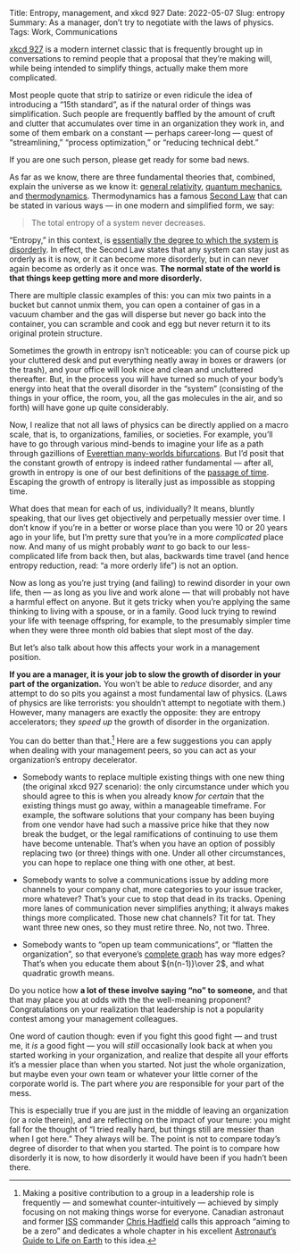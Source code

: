 Title: Entropy, management, and xkcd 927
Date: 2022-05-07
Slug: entropy
Summary: As a manager, don’t try to negotiate with the laws of physics.
Tags: Work, Communications

[xkcd 927](https://xkcd.com/927/) is a modern internet classic that is
frequently brought up in conversations to remind people that a proposal
that they’re making will, while being intended to simplify things,
actually make them more complicated.

Most people quote that strip to satirize or even ridicule the idea of
introducing a “15th standard”, as if the natural order of things was
simplification. Such people are frequently baffled by the amount of
cruft and clutter that accumulates over time in an organization they
work in, and some of them embark on a constant — perhaps career-long —
quest of “streamlining,” “process optimization,” or “reducing
technical debt.”

If you are one such person, please get ready for some bad news.

As far as we know, there are three fundamental theories that,
combined, explain the universe as we know it: [general
relativity](https://en.wikipedia.org/wiki/General_relativity),
[quantum mechanics](https://en.wikipedia.org/wiki/Quantum_mechanics),
and
[thermodynamics](https://en.wikipedia.org/wiki/Thermodynamics). Thermodynamics
has a famous [Second
Law](https://en.wikipedia.org/wiki/Second_law_of_thermodynamics) that
can be stated in various ways — in one modern and simplified form, we
say:

> The total entropy of a system never decreases.

“Entropy,” in this context, is [essentially the degree to which the
system is
disorderly](https://openstax.org/books/physics/pages/12-3-second-law-of-thermodynamics-entropy).
In effect, the Second Law states that any system can stay just as
orderly as it is now, or it can become more disorderly, but in can
never again become as orderly as it once was. **The normal state of
the world is that things keep getting more and more disorderly.**

There are multiple classic examples of this: you can mix two paints in
a bucket but cannot unmix them, you can open a container of gas in a
vacuum chamber and the gas will disperse but never go back into the
container, you can scramble and cook and egg but never return it to
its original protein structure.

Sometimes the growth in entropy isn’t noticeable: you can of course
pick up your cluttered desk and put everything neatly away in boxes or
drawers (or the trash), and your office will look nice and clean and
uncluttered thereafter. But, in the process you will have turned so
much of your body’s energy into heat that the overall disorder in the
“system” (consisting of the things in your office, the room, you, all
the gas molecules in the air, and so forth) will have gone up quite
considerably.

Now, I realize that not all laws of physics can be directly applied on
a macro scale, that is, to organizations, families, or societies. For
example, you’ll have to go through various mind-bends to imagine your
life as a path through gazillions of [Everettian many-worlds
bifurcations](https://en.wikipedia.org/wiki/Many-worlds_interpretation).
But I’d posit that the constant growth of entropy is indeed rather
fundamental — after all, growth in entropy is one of our best
definitions of the [passage of
time](https://en.wikipedia.org/wiki/Arrow_of_time#Thermodynamic_arrow_of_time).
Escaping the growth of entropy is literally just as impossible as
stopping time.

What does that mean for each of us, individually? It means, bluntly
speaking, that our lives get objectively and perpetually messier over
time. I don’t know if you’re in a better or worse place than you were
10 or 20 years ago in your life, but I’m pretty sure that you’re in a
more *complicated* place now. And many of us might probably *want* to
go back to our less-complicated life from back then, but alas,
backwards time travel (and hence entropy reduction, read: “a more
orderly life”) is not an option.

Now as long as you’re just trying (and failing) to rewind disorder in
your own life, then — as long as you live and work alone — that will
probably not have a harmful effect on anyone. But it gets tricky when
you’re applying the same thinking to living with a spouse, or in a
family. Good luck trying to rewind your life with teenage offspring,
for example, to the presumably simpler time when they were three month
old babies that slept most of the day.

But let’s also talk about how this affects your work in a management
position.

**If you are a manager, it is your job to slow the growth of disorder
in your part of the organization.** You won’t be able to *reduce*
disorder, and any attempt to do so pits you against a most fundamental
law of physics. (Laws of physics are like terrorists: you shouldn’t
attempt to negotiate with them.) However, many managers are exactly
the opposite: they are entropy accelerators; they *speed up* the
growth of disorder in the organization.

You can do better than that.[^hadfield] Here are a few suggestions you
can apply when dealing with your management peers, so you can act as
your organization’s entropy decelerator.

[^hadfield]: Making a positive contribution to a group in a leadership
    role is frequently — and somewhat counter-intuitively — achieved
    by simply focusing on not making things worse for
    everyone. Canadian astronaut and former
    [ISS](https://en.wikipedia.org/wiki/International_Space_Station)
    commander [Chris
    Hadfield](https://en.wikipedia.org/wiki/Chris_Hadfield) calls this
    approach “aiming to be a zero” and dedicates a whole chapter in
    his excellent [Astronaut’s Guide to Life on
    Earth](https://www.goodreads.com/book/show/18170143-an-astronaut-s-guide-to-life-on-earth)
    to this idea.

* Somebody wants to replace multiple existing things with one new
  thing (the original xkcd 927 scenario): the only circumstance under
  which you should agree to this is when you already know *for
  certain* that the existing things must go away, within a manageable
  timeframe. For example, the software solutions that your company has
  been buying from one vendor have had such a massive price hike that
  they now break the budget, or the legal ramifications of continuing
  to use them have become untenable. That’s when you have an option of
  possibly replacing two (or three) things with one. Under all other
  circumstances, you can hope to replace one thing with one other, at
  best.

* Somebody wants to solve a communications issue by adding more
  channels to your company chat, more categories to your issue
  tracker, more whatever? That’s your cue to stop that dead in its
  tracks. Opening more lanes of communication never simplifies
  anything; it always makes things more complicated. Those new chat
  channels? Tit for tat. They want three new ones, so they must retire
  three. No, not two. Three.

* Somebody wants to “open up team communications”, or “flatten the
  organization”, so that everyone’s [complete
  graph]({filename}flat-org-scaling.md) has way more edges?
  That’s when you educate them about ${n(n-1)}\over 2$, and what
  quadratic growth means.

Do you notice how **a lot of these involve saying “no” to someone,**
and that that may place you at odds with the the well-meaning
proponent? Congratulations on your realization that leadership is not
a popularity contest among your management colleagues.

One word of caution though: even if you fight this good fight — and
trust me, it *is* a good fight — you will *still* occasionally look
back at when you started working in your organization, and realize
that despite all your efforts it’s a messier place than when you
started. Not just the whole organization, but maybe even your own team
or whatever your little corner of the corporate world is. The part
where *you* are responsible for your part of the mess.

This is especially true if you are just in the middle of leaving an
organization (or a role therein), and are reflecting on the impact of
your tenure: you might fall for the thought of “I tried really hard,
but things still are messier than when I got here.” They always will
be. The point is not to compare today’s degree of disorder to that
when you started. The point is to compare how disorderly it is now, to
how disorderly it would have been if you hadn’t been there.
